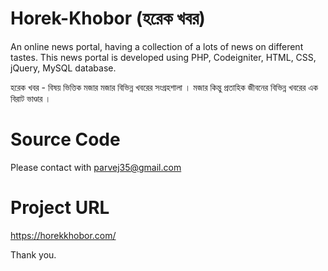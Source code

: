 # Horek-Khobor (হরেক খবর)
An online news portal, having a collection of a lots of news on different tastes.
This news portal is developed using PHP, Codeigniter, HTML, CSS, jQuery, MySQL database.

হরেক খবর - বিষয় ভিত্তিক মজার মজার বিভিন্ন খবরের সংগ্রহশালা । মজার কিন্তু প্রতাহিক জীবনের বিভিন্ন খবরের এক বিরাট ভাণ্ডার ।

# Source Code
Please contact with parvej35@gmail.com

# Project URL
<a href="https://horekkhobor.com/" target="_blank">https://horekkhobor.com/</a>

Thank you.
